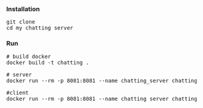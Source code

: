 ### Installation
<pre>
git clone 
cd my_chatting_server
</pre>
### Run
<pre>
# build docker
docker build -t chatting .

# server
docker run --rm -p 8081:8081 --name chatting_server chatting poetry run python -m server

#client
docker run --rm -p 8081:8081 --name chatting_server chatting poetry run python -m client
</pre>
